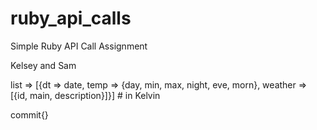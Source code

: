 # ruby_api_calls
Simple Ruby API Call Assignment

Kelsey and Sam

list => [{dt => date, temp => {day, min, max, night, eve, morn}, weather => [{id, main, description}]}] # in Kelvin

commit{}